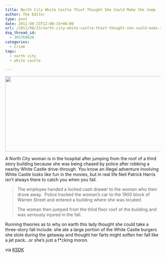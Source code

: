 ```yaml
---
title: North City White Castle Thief Thought She Could Make the Jump
author: The Editor
type: post
date: 2011-08-23T12:00:15+00:00
url: /2011/08/23/north-city-white-castle-thief-thought-she-could-make-the-jump/
dsq_thread_id:
  - 393769620
categories:
  - Crime
tags:
  - north city
  - white castle

---
```

[<img class="aligncenter size-full wp-image-10520" title="kumar_whitecastle" src="http://media.punchingkitty.com/wordpress/2011/08/kumar_whitecastle.jpg" alt="" width="600" height="243" />][1]

A North City woman is in the hospital after jumping from the roof of a third story building because she was being chased by police after robbing a nearby White Castle drive-through. You know an illegal adventure involving White Castle looks like fun in the movies, but in real life Neil Patrick Harris isn&#8217;t always there to catch you when you fall.

> The employee handed a locked cash drawer to the woman who then drove away.  Police tracked the woman&#8217;s car to the 1900 block of Warren Street and entered a building where she was located.
> 
> The woman then jumped from the third floor roof of the building and was seriously injured in the fall.

Running theories as to why on earth this lady thought she could take a three-story fall include: she ate a large portion of the White Castle burgers she stole during the getaway and thought her farts might soften her fall like a jet pack&#8230;or she&#8217;s just a f*cking moron.

via <a href="http://www.ksdk.com/money/article/272917/5/Drive-thru-robbery-suspect-leaps-from-building-roof" target="_blank">KSDK</a>

 [1]: http://media.punchingkitty.com/wordpress/2011/08/kumar_whitecastle.jpg